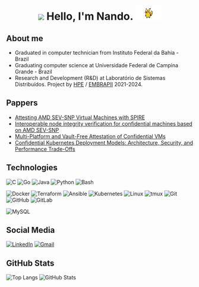 <h1 align="center"> <img height="50" src="./brasil.gif"/>  Hello, I'm  Nando. <img height="40" width="70" src="./pikachu.gif"/> </h1> 


## About me

* Graduated in computer technician from Instituto Federal da Bahia - Brazil
* Graduating computer science at Universidade Federal de Campina Grande - Brazil
* Research and Development (R&D) at Laboratório de Sistemas Distribuídos. Project by [HPE](https://github.com/HewlettPackard) / [EMBRAPII](https://embrapii.org.br/) 2021-2024.

## Pappers

* [Attesting AMD SEV-SNP Virtual Machines with SPIRE](https://dl.acm.org/doi/10.1145/3615366.3615419)
* [Interoperable node integrity verification for confidential machines based on AMD SEV-SNP](https://journals-sol.sbc.org.br/index.php/jisa/article/view/3905)
* [Multi-Platform and Vault-Free Attestation of Confidential VMs](https://dl.acm.org/doi/10.1145/3697090.3698036)
* [Confidential Kubernetes Deployment Models: Architecture, Security, and Performance Trade-Offs](https://www.mdpi.com/2076-3417/15/18/10160)


## Technologies

![C](https://img.shields.io/badge/C%20-%232370ED.svg?logo=c&logoColor=white)
![Go](https://img.shields.io/badge/Golang-%2300ADD8.svg?logo=go&logoColor=white)
![Java](https://img.shields.io/badge/Java-%23ED8B00.svg?logo=openjdk&logoColor=white)
![Python](https://img.shields.io/badge/Python%20-%2314354C?logo=python&logoColor=white)
![Bash](https://img.shields.io/badge/Bash-4EAA25?logo=gnubash&logoColor=white)


![Docker](https://img.shields.io/badge/Docker-2CA5E0?logo=docker&logoColor=white)
![Terraform](https://img.shields.io/badge/Terraform-623CE4?logo=terraform&logoColor=white)
![Ansible](https://img.shields.io/badge/Ansible-EE0000?logo=ansible&logoColor=white)
![Kubernetes](https://img.shields.io/badge/Kubernetes-326CE5?logo=kubernetes&logoColor=white)
![Linux](https://img.shields.io/badge/Linux-E95420?logo=linux&logoColor=white)
![tmux](https://img.shields.io/badge/tmux-%23054020?logo=gnu-bash&logoColor=white)
![Git](https://img.shields.io/badge/Git-%23F05033.svg?logo=git&logoColor=white)
![GitHub](https://img.shields.io/badge/GitHub-%23121011.svg?logo=github&logoColor=white)
![GitLab](https://img.shields.io/badge/GitLab-FC6D26?logo=gitlab&logoColor=white)

![MySQL](https://img.shields.io/badge/MySQL-00758F?logo=mysql&logoColor=white)


## Social Media

[![LinkedIn](https://img.shields.io/badge/LinkedIn-0077B5?style=for-the-badge&logo=linkedin&logoColor=white)](https://www.linkedin.com/in/nandogmarques/)
[![Gmail](https://img.shields.io/badge/Gmail-D14836?style=for-the-badge&logo=gmail&logoColor=white)](mailto:fernando99gabriel@gmail.com)

## GitHub Stats

![Top Langs](https://github-readme-stats.vercel.app/api/top-langs/?username=nandogmarques&theme=radical)
![GitHub Stats](https://github-readme-stats.vercel.app/api?username=nandogmarques&show_icons=true&theme=radical)


